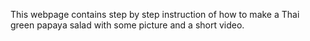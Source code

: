 This webpage contains step by step instruction of how to make a Thai green papaya salad with some picture and a short video.
